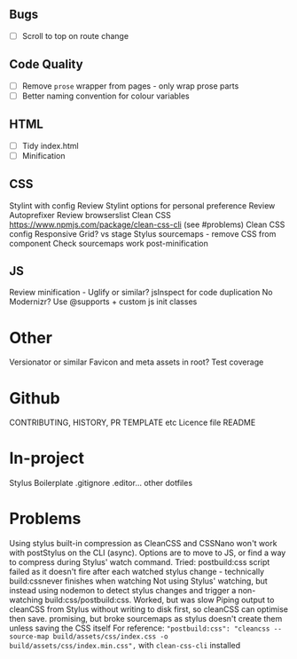 ## Bugs
- [ ] Scroll to top on route change

## Code Quality
- [ ] Remove `prose` wrapper from pages - only wrap prose parts
- [ ] Better naming convention for colour variables

## HTML
- [ ] Tidy index.html
- [ ] Minification

## CSS
Stylint with config
Review Stylint options for personal preference
Review Autoprefixer
Review browserslist
Clean CSS https://www.npmjs.com/package/clean-css-cli (see #problems)
Clean CSS config
Responsive Grid? vs stage
Stylus sourcemaps - remove CSS from component
Check sourcemaps work post-minification

## JS
Review minification - Uglify or similar?
jsInspect for code duplication
No Modernizr? Use @supports + custom js init classes

# Other
Versionator or similar
Favicon and meta assets in root?
Test coverage

# Github
CONTRIBUTING, HISTORY, PR TEMPLATE etc
Licence file
README

# In-project
Stylus Boilerplate
.gitignore
.editor…
other dotfiles


# Problems
Using stylus built-in compression as CleanCSS and CSSNano won't work with postStylus on the CLI (async). Options are to  move to JS, or find a way to compress during Stylus' watch command.
Tried:
  postbuild:css script failed as it doesn't fire after each watched stylus change - technically build:cssnever finishes when watching
  Not using Stylus' watching, but instead using nodemon to detect stylus changes and trigger a non-watching build:css/postbuild:css. Worked, but was slow
  Piping output to cleanCSS from Stylus without writing to disk first, so cleanCSS can optimise then save. promising, but broke sourcemaps as stylus doesn't create them unless saving the CSS itself
For reference:
`"postbuild:css": "cleancss --source-map build/assets/css/index.css -o build/assets/css/index.min.css",` with `clean-css-cli` installed
